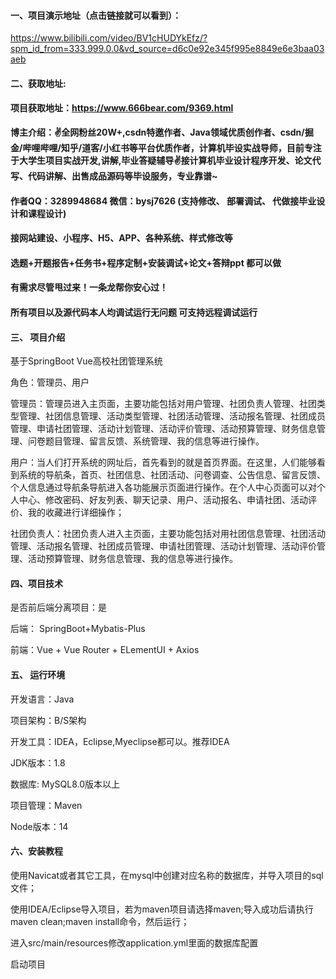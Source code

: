#### 一、项目演示地址（点击链接就可以看到）：
https://www.bilibili.com/video/BV1cHUDYkEfz/?spm_id_from=333.999.0.0&vd_source=d6c0e92e345f995e8849e6e3baa03aeb

#### 二、获取地址:

#### 项目获取地址：https://www.666bear.com/9369.html

**博主介绍：✌全网粉丝20W+,csdn特邀作者、Java领域优质创作者、csdn/掘金/哔哩哔哩/知乎/道客/小红书等平台优质作者，计算机毕设实战导师，目前专注于大学生项目实战开发,讲解,毕业答疑辅导✌接计算机毕业设计程序开发、论文代写、代码讲解、出售成品源码等毕设服务，专业靠谱~**

#### 作者QQ：3289948684 微信：bysj7626 (支持修改、 部署调试、 代做接毕业设计和课程设计)

#### 接网站建设、小程序、H5、APP、各种系统、样式修改等

#### 选题+开题报告+任务书+程序定制+安装调试+论文+答辩ppt 都可以做

#### 有需求尽管甩过来！一条龙帮你安心过！

#### 所有项目以及源代码本人均调试运行无问题 可支持远程调试运行


#### 三、 项目介绍

基于SpringBoot Vue高校社团管理系统

角色：管理员、用户

管理员：管理员进入主页面，主要功能包括对用户管理、社团负责人管理、社团类型管理、社团信息管理、活动类型管理、社团活动管理、活动报名管理、社团成员管理、申请社团管理、活动计划管理、活动评价管理、活动预算管理、财务信息管理、问卷题目管理、留言反馈、系统管理、我的信息等进行操作。

用户：当人们打开系统的网址后，首先看到的就是首页界面。在这里，人们能够看到系统的导航条，首页、社团信息、社团活动、问卷调查、公告信息、留言反馈、个人信息通过导航条导航进入各功能展示页面进行操作。在个人中心页面可以对个人中心、修改密码、好友列表、聊天记录、用户、活动报名、申请社团、活动评价、我的收藏进行详细操作；

社团负责人：社团负责人进入主页面，主要功能包括对用社团信息管理、社团活动管理、活动报名管理、社团成员管理、申请社团管理、活动计划管理、活动评价管理、活动预算管理、财务信息管理、我的信息等进行操作。

#### 四、项目技术

是否前后端分离项目：是

后端： SpringBoot+Mybatis-Plus

前端：Vue + Vue Router + ELementUI + Axios

#### 五、 运行环境

开发语言：Java

项目架构：B/S架构

开发工具：IDEA，Eclipse,Myeclipse都可以。推荐IDEA

JDK版本：1.8

数据库: MySQL8.0版本以上

项目管理：Maven

Node版本：14



#### 六、安装教程

使用Navicat或者其它工具，在mysql中创建对应名称的数据库，并导入项目的sql文件；

使用IDEA/Eclipse导入项目，若为maven项目请选择maven;导入成功后请执行maven clean;maven install命令，然后运行；

进入src/main/resources修改application.yml里面的数据库配置

启动项目
